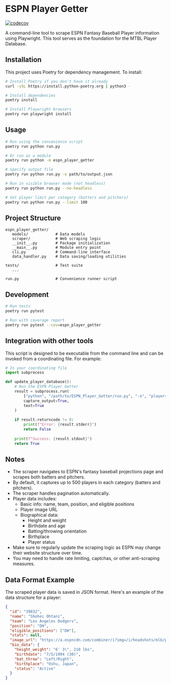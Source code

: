 # ESPN Player Getter

[![codecov](https://codecov.io/gh/MTBLL/ESPN_Player_Getter/graph/badge.svg?token=G7PISZO0A4)](https://codecov.io/gh/MTBLL/ESPN_Player_Getter)

A command-line tool to scrape ESPN Fantasy Baseball Player information using Playwright. This tool serves as the foundation for the MTBL Player Database.

## Installation

This project uses Poetry for dependency management. To install:

```bash
# Install Poetry if you don't have it already
curl -sSL https://install.python-poetry.org | python3 -

# Install dependencies
poetry install

# Install Playwright browsers
poetry run playwright install
```

## Usage

```bash
# Run using the convenience script
poetry run python run.py

# Or run as a module
poetry run python -m espn_player_getter

# Specify output file
poetry run python run.py -o path/to/output.json

# Run in visible browser mode (not headless)
poetry run python run.py --no-headless

# Set player limit per category (batters and pitchers)
poetry run python run.py --limit 100
```

## Project Structure

```
espn_player_getter/
   models/            # Data models
   scraper/           # Web scraping logic
   __init__.py        # Package initialization
   __main__.py        # Module entry point
   cli.py             # Command-line interface
   data_handler.py    # Data saving/loading utilities

tests/                # Test suite
   ...

run.py                # Convenience runner script
```

## Development

```bash
# Run tests
poetry run pytest

# Run with coverage report
poetry run pytest --cov=espn_player_getter
```

## Integration with other tools

This script is designed to be executable from the command line and can be invoked from a coordinating file. For example:

```python
# In your coordinating file
import subprocess

def update_player_database():
    # Run the ESPN Player Getter
    result = subprocess.run(
        ["python", "/path/to/ESPN_Player_Getter/run.py", "-o", "players.json"],
        capture_output=True,
        text=True
    )
    
    if result.returncode != 0:
        print(f"Error: {result.stderr}")
        return False
        
    print(f"Success: {result.stdout}")
    return True
```

## Notes

- The scraper navigates to ESPN's fantasy baseball projections page and scrapes both batters and pitchers.
- By default, it captures up to 500 players in each category (batters and pitchers).
- The scraper handles pagination automatically.
- Player data includes:
  - Basic info: name, team, position, and eligible positions
  - Player image URL
  - Biographical data:
    - Height and weight
    - Birthdate and age
    - Batting/throwing orientation
    - Birthplace
    - Player status
- Make sure to regularly update the scraping logic as ESPN may change their website structure over time.
- You may need to handle rate limiting, captchas, or other anti-scraping measures.

## Data Format Example

The scraped player data is saved in JSON format. Here's an example of the data structure for a player:

```json
{
  "id": "39832",
  "name": "Shohei Ohtani",
  "team": "Los Angeles Dodgers",
  "position": "DH",
  "eligible_positions": ["DH"],
  "stats": null,
  "image_url": "https://a.espncdn.com/combiner/i?img=/i/headshots/mlb/players/full/39832.png&w=350&h=254",
  "bio_data": {
    "height_weight": "6' 3\", 210 lbs",
    "birthdate": "7/5/1994 (30)",
    "bat_throw": "Left/Right",
    "birthplace": "Oshu, Japan",
    "status": "Active"
  }
}
```
